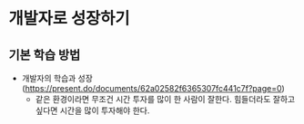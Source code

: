 # 개발자로 성장하기

## 기본 학습 방법
- 개발자의 학습과 성장 (https://present.do/documents/62a02582f6365307fc441c7f?page=0)
  + 같은 환경이라면 무조건 시간 투자를 많이 한 사람이 잘한다. 힘들더라도 잘하고 싶다면 시간을 많이 투자해야 한다.
